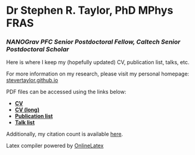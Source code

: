 # Dr Stephen R. Taylor, PhD MPhys FRAS
### *NANOGrav PFC Senior Postdoctoral Fellow, Caltech Senior Postdoctoral Scholar*
Here is where I keep my (hopefully updated) CV, publication list, talks, etc.

For more information on my research, please visit my personal homepage: [stevertaylor.github.io](http://stevertaylor.github.io/)

PDF files can be accessed using the links below:

- [**CV**]()
- [**CV (long)**]()
- [**Publication list**]()
- [**Talk list**]()

Additionally, my citation count is available [here](https://scholar.google.com/citations?user=iN2djBMAAAAJ&hl=en).

Latex compiler powered by [OnlineLatex](http://latex.aslushnikov.com)
